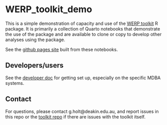 # WERP_toolkit_demo

This is a simple demonstration of capacity and use of the [WERP toolkit](https://github.com/MDBAuth/WERP_toolkit) R package. It is primarily a collection of Quarto notebooks that demonstrate the use of the package and are available to clone or copy to develop other analyses using the package.

See the [github pages site](https://mdbauth.github.io/WERP_toolkit_demo/) built from these notebooks.

## Developers/users

See the [developer doc](developer.md) for getting set up, especially on the specific MDBA systems.

## Contact

For questions, please contact g.holt\@deakin.edu.au, and report issues in this repo or the [toolkit repo](https://github.com/MDBAuth/WERP_toolkit) if there are issues with the toolkit itself.
